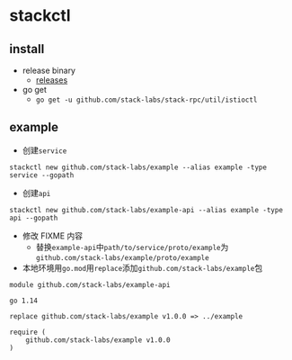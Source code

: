 # stackctl

## install

- release binary
    - [releases](https://github.com/stack-labs/stack-rpc/releases)
- go get
    - `go get -u github.com/stack-labs/stack-rpc/util/istioctl`

## example

- 创建`service`

```shell script
stackctl new github.com/stack-labs/example --alias example -type service --gopath
```

- 创建`api`
  
```shell script
stackctl new github.com/stack-labs/example-api --alias example -type api --gopath
```

- 修改 FIXME 内容
    - 替换`example-api`中`path/to/service/proto/example`为`github.com/stack-labs/example/proto/example`
- 本地环境用`go.mod`用`replace`添加`github.com/stack-labs/example`包

```shell script
module github.com/stack-labs/example-api

go 1.14

replace github.com/stack-labs/example v1.0.0 => ../example

require (
	github.com/stack-labs/example v1.0.0
)
```
